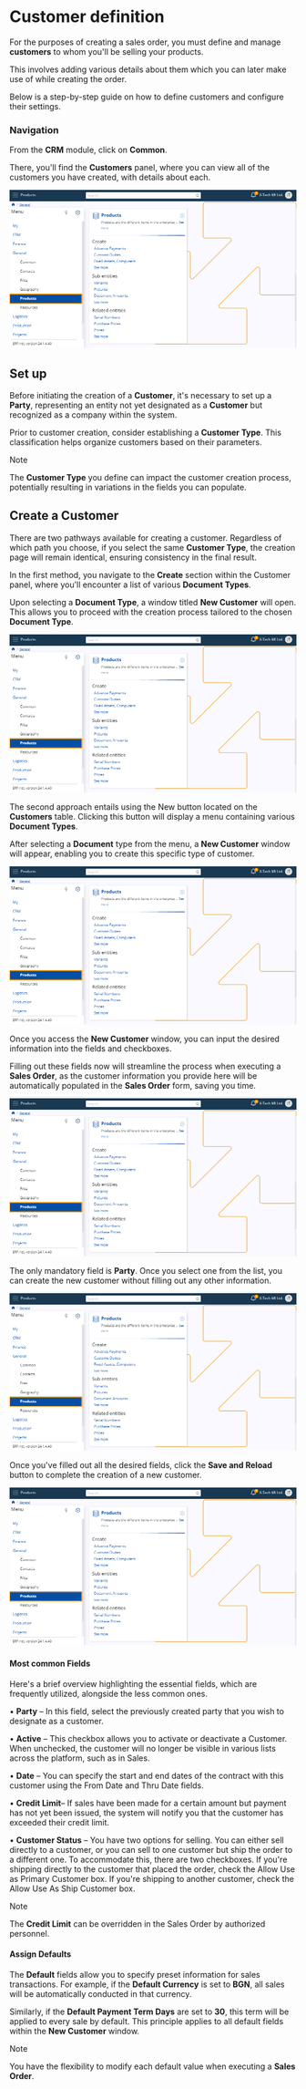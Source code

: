 # Customer definition

For the purposes of creating a sales order, you must define and manage **customers** to whom you'll be selling your products. 

This involves adding various details about them which you can later make use of while creating the order.

Below is a step-by-step guide on how to define customers and configure their settings.

### Navigation

From the **CRM** module, click on **Common**. 

There, you'll find the **Customers** panel, where you can view all of the customers you have created, with details about each.

![Pictures](pictures/Products_view_27_02.png)
 
## Set up 

Before initiating the creation of a **Customer**, it's necessary to set up a **Party**, representing an entity not yet designated as a **Customer** but recognized as a company within the system.

Prior to customer creation, consider establishing a **Customer Type**. This classification helps organize customers based on their parameters.

> [!NOTE]
> The **Customer Type** you define can impact the customer creation process, potentially resulting in variations in the fields you can populate.

## Create a Customer 

There are two pathways available for creating a customer. Regardless of which path you choose, if you select the same **Customer Type**, the creation page will remain identical, ensuring consistency in the final result.

In the first method, you navigate to the **Create** section within the Customer panel, where you'll encounter a list of various **Document Types**. 

Upon selecting a **Document Type**, a window titled **New Customer** will open. This allows you to proceed with the creation process tailored to the chosen **Document Type**.

![Pictures](pictures/Products_view_27_02.png)
 
The second approach entails using the New button located on the **Customers** table. Clicking this button will display a menu containing various **Document Types**. 

After selecting a **Document** type from the menu, a **New Customer** window will appear, enabling you to create this specific type of customer. 

![Pictures](pictures/Products_view_27_02.png)
 
Once you access the **New Customer** window, you can input the desired information into the fields and checkboxes. 

Filling out these fields now will streamline the process when executing a **Sales Order**, as the customer information you provide here will be automatically populated in the **Sales Order** form, saving you time.

![Pictures](pictures/Products_view_27_02.png)
 
The only mandatory field is **Party**. Once you select one from the list, you can create the new customer without filling out any other information.

![Pictures](pictures/Products_view_27_02.png)

Once you've filled out all the desired fields, click the **Save and Reload** button to complete the creation of a new customer.

![Pictures](pictures/Products_view_27_02.png)
 
#### Most common Fields 

Here's a brief overview highlighting the essential fields, which are frequently utilized, alongside the less common ones.

•	**Party** – In this field, select the previously created party that you wish to designate as a customer.

•	**Active** – This checkbox allows you to activate or deactivate a Customer. When unchecked, the customer will no longer be visible in various lists across the platform, such as in Sales.

•	**Date** – You can specify the start and end dates of the contract with this customer using the From Date and Thru Date fields.

•	**Credit Limit**– If sales have been made for a certain amount but payment has not yet been issued, the system will notify you that the customer has exceeded their credit limit.

•	**Customer Status** – You have two options for selling. You can either sell directly to a customer, or you can sell to one customer but ship the order to a different one. To accommodate this, there are two checkboxes. If you're shipping directly to the customer that placed the order, check the Allow Use as Primary Customer box. If you're shipping to another customer, check the Allow Use As Ship Customer box.

> [!NOTE]
> The **Credit Limit** can be overridden in the Sales Order by authorized personnel.

#### Assign Defaults 

The **Default** fields allow you to specify preset information for sales transactions. For example, if the **Default Currency** is set to **BGN**, all sales will be automatically conducted in that currency. 

Similarly, if the **Default Payment Term Days** are set to **30**, this term will be applied to every sale by default. This principle applies to all default fields within the **New Customer** window.

> [!NOTE]
> You have the flexibility to modify each default value when executing a **Sales Order**.

